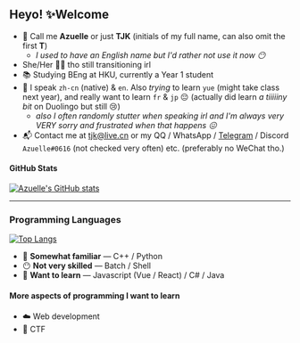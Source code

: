 ## Heyo! ✨Welcome

- 👋 Call me **Azuelle** or just **TJK** (initials of my full name, can also omit the first **T**)
  - *I used to have an English name but I'd rather not use it now 😶*
- She/Her 🏳️‍⚧️ tho still transitioning irl
- 📚 Studying BEng at HKU, currently a Year 1 student
- 💬 I speak `zh-cn` (native) & `en`. Also *trying* to learn `yue` (might take class next year), and really want to learn `fr` & `jp` 😔 (actually did learn *a tiiiiiny bit* on Duolingo but still 😢)
  - *also I often randomly stutter when speaking irl and I'm always very VERY sorry and frustrated when that happens 😖*
- 📬 Contact me at tjk@live.cn or my QQ / WhatsApp / [Telegram](https://t.me/Azuelle) / Discord `Azuelle#0616` (not checked very often) etc. (preferably no WeChat tho.)

#### GitHub Stats
[![Azuelle's GitHub stats](https://github-readme-stats.vercel.app/api?username=azuelle&show_icons=true&theme=dracula&hide_title=true)](https://github.com/anuraghazra/github-readme-stats)

---
### Programming Languages

[![Top Langs](https://github-readme-stats.vercel.app/api/top-langs/?username=azuelle&theme=dracula&layout=compact)](https://github.com/anuraghazra/github-readme-stats)

- 🤔 **Somewhat familiar** — C++ / Python
- 😶 **Not very skilled** — Batch / Shell
- 👀 **Want to learn** — Javascript (Vue / React) / C# / Java

#### More aspects of programming I want to learn

- ☁️ Web development
- 🚩 CTF

<!--
**Azuelle/azuelle** is a ✨ _special_ ✨ repository because its `README.md` (this file) appears on your GitHub profile.

Here are some ideas to get you started:

- 🔭 I’m currently working on ...
- 🌱 I’m currently learning ... (check)
- 👯 I’m looking to collaborate on ...
- 🤔 I’m looking for help with ...
- 💬 Ask me about ...
- 📫 How to reach me: ... (check)
- 😄 Pronouns: ... (check)
- ⚡ Fun fact: ...
-->
